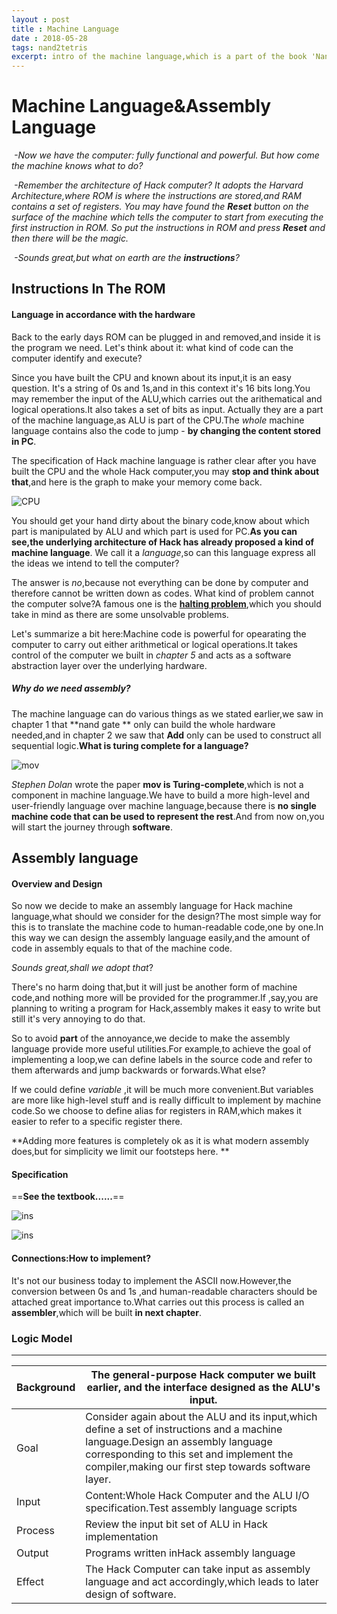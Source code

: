 ```yaml
---
layout : post
title : Machine Language
date : 2018-05-28
tags: nand2tetris
excerpt: intro of the machine language,which is a part of the book 'Nand++' by me and other classmates
---
```


# Machine Language&Assembly Language

​	*-Now we have the computer: fully functional and powerful. But how come the machine knows what to do?*

​	*-Remember the architecture of Hack computer? It adopts the Harvard Architecture,where ROM is where the instructions are stored,and RAM contains a set of registers. You may have found the **Reset** button on the surface of the machine which tells the computer to start from executing the first instruction in ROM. So put the instructions in ROM and press **Reset** and then there will be the magic.*

​	*-Sounds great,but what on earth are the **instructions**?*


## Instructions In The ROM

#### Language in accordance with the hardware 

Back to the early days ROM can be plugged in and removed,and inside it is the program we need. Let's think about it: what kind of code can the computer identify and execute?

Since you have built the CPU and known about its input,it is an easy question. It's a string of 0s and 1s,and in this context it's 16 bits long.You may remember the input of the ALU,which carries out the arithematical and logical operations.It also takes a set of bits as input. Actually they are a part of the machine language,as ALU is part of the CPU.The *whole* machine language contains also the code to jump - **by changing the content stored in PC**.

The specification of Hack machine language is rather clear after you have built the CPU and the whole Hack computer,you may **stop and think about that**,and here is the graph to make your memory come back. 

![CPU](/assets/images/2018/CPU.png)

You should get your hand dirty about the binary code,know about which part is manipulated by ALU and which part is used for PC.**As you can see,the underlying architecture of Hack has already proposed a kind of machine language**. We call it a *language*,so can this language express all the ideas we intend to tell the computer?

The answer is *no*,because not everything can be done by computer and therefore cannot be written down as codes. What kind of problem cannot the computer solve?A famous one is the **[halting problem](https://en.wikipedia.org/wiki/Halting_problem)**,which you should take in mind as there are some unsolvable problems. 

Let's summarize a bit here:Machine code is powerful for opearating the computer to carry out either arithmetical or logical operations.It takes control of the computer we built in *chapter 5* and acts as a software abstraction layer over the underlying hardware.

##### Why do we need assembly?	

The machine language can do various things as we stated earlier,we saw in chapter 1 that **nand gate ** only can build the whole hardware needed,and in chapter 2 we saw that **Add** only can be used to construct all sequential logic.**What is turing complete for a language?**



![mov](/assets/images/2018/mov.png)

*Stephen Dolan* wrote the paper **mov is Turing-complete**,which is not a component in machine language.We have to build a more high-level and user-friendly language over machine language,because there is **no single machine code that can be used to represent the rest**.And from now on,you will start the journey through **software**.

## Assembly language

#### Overview and Design

So now we decide to make an assembly language for Hack machine language,what should we consider for the design?The most simple way for this is to translate the machine code to human-readable code,one by one.In this way we can design the assembly language easily,and the amount of code in assembly equals to that of the machine code.

*Sounds great,shall we adopt that*?

There's no harm doing that,but it will just be another form of machine code,and nothing more will be provided for the programmer.If ,say,you are planning to writing a program for Hack,assembly makes it easy to write but still it's very annoying to do that.

So to avoid **part** of the annoyance,we decide to make the assembly language provide more useful utilities.For example,to achieve the goal of implementing a loop,we can define labels in the source code and refer to them afterwards and jump backwards or forwards.What else?

If we could define *variable* ,it will be much more convenient.But variables are more like high-level stuff and is really difficult to implement by machine code.So we choose to define alias for registers in RAM,which makes it easier to refer to a specific register there.

**Adding more features is completely ok as it is what modern assembly does,but for simplicity we limit our footsteps here. **

#### Specification

==**See the textbook......**==

![ins](/assets/images/2018/AInstruction.png)

![ins](/assets/images/2018/CInstruction.png)

#### Connections:How to implement?

It's not our business today to implement the ASCII now.However,the conversion between 0s and 1s ,and human-readable characters should be attached great importance to.What carries out this process is called an __assembler__,which will be built **in next chapter**.

### Logic Model

---

| Background | The general-purpose Hack computer we built earlier, and the interface designed as the ALU's input. |
| ---------- | ---------------------------------------- |
| Goal       | Consider again about the ALU and its input,which define a set of instructions and a machine language.Design an assembly language corresponding to this set and implement the compiler,making our first step towards software layer. |
| Input      | Content:Whole Hack Computer and the ALU I/O specification.Test assembly language scripts |
| Process    | Review the input bit set of ALU in Hack implementation |
| Output     | Programs written inHack assembly language |
| Effect     | The Hack Computer can take input as assembly language and act accordingly,which leads to later design of software. |

